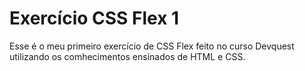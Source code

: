 # Exercício CSS Flex 1

Esse é o meu primeiro exercício de CSS Flex feito no curso Devquest utilizando os comhecimentos ensinados de HTML e CSS.
